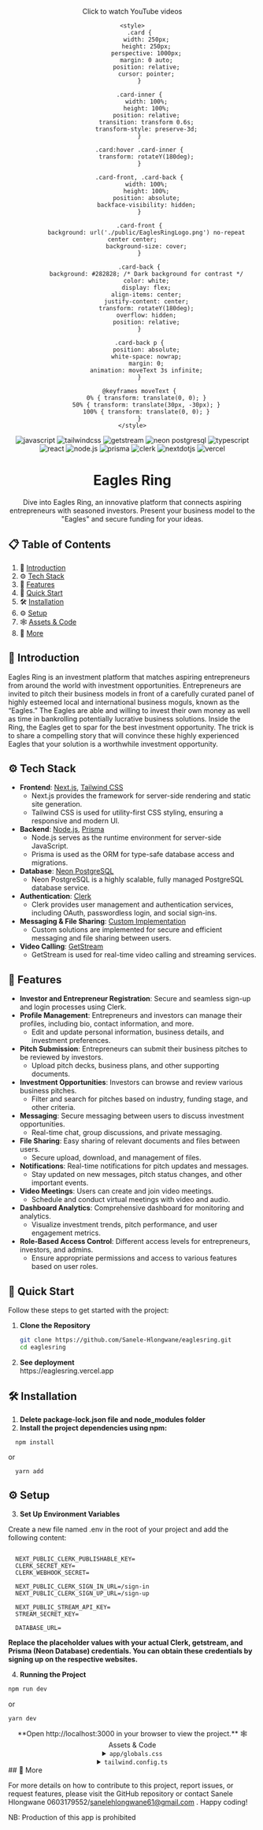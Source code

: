 <div align="center">
<div class="card" onclick="window.open('https://www.youtube.com/@TechInvaders-bv5kv', '_blank')">
        <div class="card-inner">
            <div class="card-front"></div>
            <div class="card-back">
                <p>Click to watch YouTube videos</p>
            </div>
        </div>
    </div>


    <style>
        .card {
            width: 250px;
            height: 250px;
            perspective: 1000px;
            margin: 0 auto;
            position: relative;
            cursor: pointer;
        }

        .card-inner {
            width: 100%;
            height: 100%;
            position: relative;
            transition: transform 0.6s;
            transform-style: preserve-3d;
        }

        .card:hover .card-inner {
            transform: rotateY(180deg);
        }

        .card-front, .card-back {
            width: 100%;
            height: 100%;
            position: absolute;
            backface-visibility: hidden;
        }

        .card-front {
            background: url('./public/EaglesRingLogo.png') no-repeat center center;
            background-size: cover;
        }

        .card-back {
            background: #282828; /* Dark background for contrast */
            color: white;
            display: flex;
            align-items: center;
            justify-content: center;
            transform: rotateY(180deg);
            overflow: hidden;
            position: relative;
        }

        .card-back p {
            position: absolute;
            white-space: nowrap;
            margin: 0;
            animation: moveText 3s infinite;
        }

        @keyframes moveText {
            0% { transform: translate(0, 0); }
            50% { transform: translate(30px, -30px); }
            100% { transform: translate(0, 0); }
        }
    </style>
 <div>
    <img src="https://img.shields.io/badge/-JavaScript-black?style=for-the-badge&logoColor=white&logo=javascript&color=F7DF1E" alt="javascript" />
    <img src="https://img.shields.io/badge/-Tailwind_CSS-black?style=for-the-badge&logoColor=white&logo=tailwindcss&color=06B6D4" alt="tailwindcss" />
    <img src="https://img.shields.io/badge/-GetStream-black?style=for-the-badge&logoColor=white&logo=getstream&color=1E88E5" alt="getstream" />
    <img src="https://img.shields.io/badge/-Neon_PostgreSQL-black?style=for-the-badge&logoColor=white&logo=postgresql&color=4169E1" alt="neon postgresql" />
    <img src="https://img.shields.io/badge/-TypeScript-black?style=for-the-badge&logoColor=white&logo=typescript&color=3178C6" alt="typescript" />
    <img src="https://img.shields.io/badge/-React-black?style=for-the-badge&logoColor=white&logo=react&color=61DAFB" alt="react" />
    <img src="https://img.shields.io/badge/-Node.js-black?style=for-the-badge&logoColor=white&logo=node.js&color=339933" alt="node.js" />
    <img src="https://img.shields.io/badge/-Prisma-black?style=for-the-badge&logoColor=white&logo=prisma&color=2D3748" alt="prisma" />
    <img src="https://img.shields.io/badge/-Clerk-black?style=for-the-badge&logoColor=white&logo=clerk&color=3C3C3D" alt="clerk" />
    <img src="https://img.shields.io/badge/-Next_JS-black?style=for-the-badge&logoColor=white&logo=nextdotjs&color=000000" alt="nextdotjs" />
    <img src="https://img.shields.io/badge/-Vercel-black?style=for-the-badge&logoColor=white&logo=vercel&color=000000" alt="vercel" />
</div>



  <h1 align="center">Eagles Ring</h1>

   <div align="center">
     Dive into Eagles Ring, an innovative platform that connects aspiring entrepreneurs with seasoned investors. Present your business model to the "Eagles" and secure funding for your ideas.
    </div>
</div>

## 📋 <a name="table">Table of Contents</a>

1. 🤖 [Introduction](#introduction)
2. ⚙️ [Tech Stack](#tech-stack)
3. 🔋 [Features](#features)
4. 🤸 [Quick Start](#quick-start)
5. 🛠️ [Installation](#installation)
6. ⚙️ [Setup](#setup)
7. 🕸️ [Assets & Code](#assets-and-code)
8. 🚀 [More](#more)


## <a name="introduction">🤖 Introduction</a>

Eagles Ring is an investment platform that matches aspiring entrepreneurs from around the world with investment opportunities. Entrepreneurs are invited to pitch their business models in front of a carefully curated panel of highly esteemed local and international business moguls, known as the “Eagles.” The Eagles are able and willing to invest their own money as well as time in bankrolling potentially lucrative business solutions. Inside the Ring, the Eagles get to spar for the best investment opportunity. The trick is to share a compelling story that will convince these highly experienced Eagles that your solution is a worthwhile investment opportunity.

## <a name="tech-stack">⚙️ Tech Stack</a>

- **Frontend**: [Next.js](https://nextjs.org/), [Tailwind CSS](https://tailwindcss.com/)
  - Next.js provides the framework for server-side rendering and static site generation.
  - Tailwind CSS is used for utility-first CSS styling, ensuring a responsive and modern UI.
- **Backend**: [Node.js](https://nodejs.org/), [Prisma](https://www.prisma.io/)
  - Node.js serves as the runtime environment for server-side JavaScript.
  - Prisma is used as the ORM for type-safe database access and migrations.
- **Database**: [Neon PostgreSQL](https://neon.tech/)
  - Neon PostgreSQL is a highly scalable, fully managed PostgreSQL database service.
- **Authentication**: [Clerk](https://clerk.dev/)
  - Clerk provides user management and authentication services, including OAuth, passwordless login, and social sign-ins.
- **Messaging & File Sharing**: [Custom Implementation](#custom-implementation)
  - Custom solutions are implemented for secure and efficient messaging and file sharing between users.
- **Video Calling**: [GetStream](https://getstream.io/)
  - GetStream is used for real-time video calling and streaming services.

## <a name="features">🔋 Features</a>

- **Investor and Entrepreneur Registration**: Secure and seamless sign-up and login processes using Clerk.
- **Profile Management**: Entrepreneurs and investors can manage their profiles, including bio, contact information, and more.
  - Edit and update personal information, business details, and investment preferences.
- **Pitch Submission**: Entrepreneurs can submit their business pitches to be reviewed by investors.
  - Upload pitch decks, business plans, and other supporting documents.
- **Investment Opportunities**: Investors can browse and review various business pitches.
  - Filter and search for pitches based on industry, funding stage, and other criteria.
- **Messaging**: Secure messaging between users to discuss investment opportunities.
  - Real-time chat, group discussions, and private messaging.
- **File Sharing**: Easy sharing of relevant documents and files between users.
  - Secure upload, download, and management of files.
- **Notifications**: Real-time notifications for pitch updates and messages.
  - Stay updated on new messages, pitch status changes, and other important events.
- **Video Meetings**: Users can create and join video meetings.
  - Schedule and conduct virtual meetings with video and audio.
- **Dashboard Analytics**: Comprehensive dashboard for monitoring and analytics.
  - Visualize investment trends, pitch performance, and user engagement metrics.
- **Role-Based Access Control**: Different access levels for entrepreneurs, investors, and admins.
  - Ensure appropriate permissions and access to various features based on user roles.


## <a name="quick-start">🤸 Quick Start</a>

Follow these steps to get started with the project:

1. **Clone the Repository**
   ```bash
   git clone https://github.com/Sanele-Hlongwane/eaglesring.git
   cd eaglesring

2. **See deployment**
   <div><link>https://eaglesring.vercel.app</link></div>
  
## <a name="install">🛠️ Installation</a>
1. **Delete package-lock.json file and node_modules folder**
2. **Install the project dependencies using npm:**
  ```
    npm install
  ```
or
  ```
    yarn add
  ```
## <a name="setup">⚙️ Setup</a>
3. **Set Up Environment Variables**

Create a new file named .env in the root of your project and add the following content:
```
  
  NEXT_PUBLIC_CLERK_PUBLISHABLE_KEY=
  CLERK_SECRET_KEY=
  CLERK_WEBHOOK_SECRET=

  NEXT_PUBLIC_CLERK_SIGN_IN_URL=/sign-in
  NEXT_PUBLIC_CLERK_SIGN_UP_URL=/sign-up
  
  NEXT_PUBLIC_STREAM_API_KEY=
  STREAM_SECRET_KEY=
  
  DATABASE_URL=
```
**Replace the placeholder values with your actual Clerk, getstream, and Prisma (Neon Database) credentials. You can obtain these credentials by signing up on the respective websites.**

4. **Running the Project**
```bash
npm run dev 
```
or
  ```
  yarn dev
  ```
 <div align="center">
**Open http://localhost:3000 in your browser to view the project.**
<a name="snippets">🕸️ Assets & Code</a>
<details>
<summary><code>app/globals.css</code></summary>

@tailwind base;
@tailwind components;
@tailwind utilities;

* {
  margin: 0;
  padding: 0;
  box-sizing: border-box;
}
</details>
<details>
<summary><code>tailwind.config.ts</code></summary>
import type { Config } from 'tailwindcss';

const config = {
  darkMode: ['class'],
  content: [
    './pages/**/*.{js,ts,jsx,tsx}',
    './components/**/*.{js,ts,jsx,tsx}',
  ],
  theme: {
    extend: {},
  },
  plugins: [],
};

export default config;
</div>
## <a name="more">🚀 More</a>

For more details on how to contribute to this project, report issues, or request features, please visit the GitHub repository or contact Sanele Hlongwane 0603179552/sanelehlongwane61@gmail.com .
Happy coding!

NB: Production of this app is prohibited

